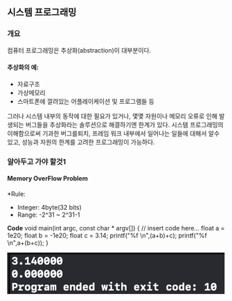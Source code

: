<h2>시스템 프로그래밍</h2>
<div>
<h3>개요</h3>
<p>컴퓨터 프로그래밍은 추상화(abstraction)이 대부분이다. </p>
<h4>추상화의 예:</h4>
<ul>
<li>자료구조</li>
<li>가상메모리</li>
<li>스마트폰에 깔려있는 어플레이케이션 및 프로그램들 등</li>
</ul>
<p>그러나 시스템 내부의 동작에 대한 필요가 있거나, 몇몇 자원이나 메모리 오류로 인해 발생되는 버그들을 추상화라는 솔루션으로 해결하기엔 한계가 있다. 시스템 프로그래밍의 이해함으로써 기과한 버그를퇴치, 프레임 워크 내부에서 일어나는 일들에 대해서 알수 있고, 성능과 자원의 한계를 고려한 프로그래밍이 가능하다.
</p>
<h3>알아두고 가야 할것1</h3>
<h4>Memory OverFlow Problem</h4>
<p>*Rule:</p>
<ul>
	<li>Integer: 4byte(32 bits)</li>
	<li>Range: -2^31 ~ 2^31-1</li>
</ul>

<p><strong>Code</strong>
	void main(int argc, const char * argv[]) {
    // insert code here...
    float a = 1e20;
    float b = -1e20;
    float c = 3.14;
    printf("%f \n",(a+b)+c);
    printf("%f \n",a+(b+c));
}
</p>
<img src="c_res/mmoverflow.png"></img>
</div>